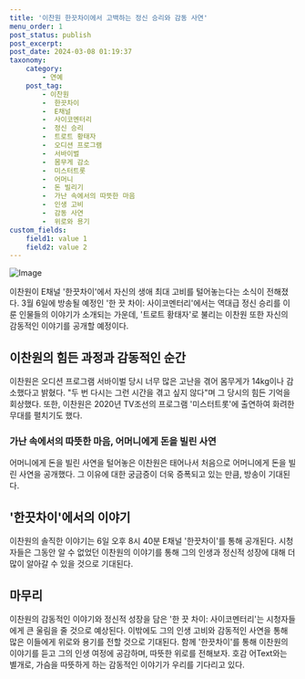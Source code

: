 ```yaml
---
title: '이찬원 한끗차이에서 고백하는 정신 승리와 감동 사연'
menu_order: 1
post_status: publish
post_excerpt: 
post_date: 2024-03-08 01:19:37
taxonomy:
    category:
        - 연예
    post_tag:
        - 이찬원
        -  한끗차이
        -  E채널
        -  사이코멘터리
        -  정신 승리
        -  트로트 황태자
        -  오디션 프로그램
        -  서바이벌
        -  몸무게 감소
        -  미스터트롯
        -  어머니
        -  돈 빌리기
        -  가난 속에서의 따뜻한 마음
        -  인생 고비
        -  감동 사연
        -  위로와 용기
custom_fields:
    field1: value 1
    field2: value 2
---
```


![Image](https://mimgnews.pstatic.net/image/609/2024/03/06/202403061056565710_1_20240306111302061.jpg?type=w540)

이찬원이 E채널 '한끗차이'에서 자신의 생애 최대 고비를 털어놓는다는 소식이 전해졌다. 3월 6일에 방송될 예정인 '한 끗 차이: 사이코멘터리'에서는 역대급 정신 승리를 이룬 인물들의 이야기가 소개되는 가운데, '트로트 황태자'로 불리는 이찬원 또한 자신의 감동적인 이야기를 공개할 예정이다.
## 이찬원의 힘든 과정과 감동적인 순간
이찬원은 오디션 프로그램 서바이벌 당시 너무 많은 고난을 겪어 몸무게가 14kg이나 감소했다고 밝혔다. "두 번 다시는 그런 시간을 겪고 싶지 않다"며 그 당시의 힘든 기억을 회상했다. 또한, 이찬원은 2020년 TV조선의 프로그램 '미스터트롯'에 출연하여 화려한 무대를 펼치기도 했다.
### 가난 속에서의 따뜻한 마음, 어머니에게 돈을 빌린 사연
어머니에게 돈을 빌린 사연을 털어놓은 이찬원은 태어나서 처음으로 어머니에게 돈을 빌린 사연을 공개했다. 그 이유에 대한 궁금증이 더욱 증폭되고 있는 만큼, 방송이 기대된다.
## '한끗차이'에서의 이야기
이찬원의 솔직한 이야기는 6일 오후 8시 40분 E채널 '한끗차이'를 통해 공개된다. 시청자들은 그동안 알 수 없었던 이찬원의 이야기를 통해 그의 인생과 정신적 성장에 대해 더 많이 알아갈 수 있을 것으로 기대된다.
## 마무리
이찬원의 감동적인 이야기와 정신적 성장을 담은 '한 끗 차이: 사이코멘터리'는 시청자들에게 큰 울림을 줄 것으로 예상된다. 이밖에도 그의 인생 고비와 감동적인 사연을 통해 많은 이들에게 위로와 용기를 전할 것으로 기대된다. 함께 '한끗차이'를 통해 이찬원의 이야기를 듣고 그의 인생 여정에 공감하며, 따뜻한 위로를 전해보자. 호감 어Text와는 별개로, 가슴을 따뜻하게 하는 감동적인 이야기가 우리를 기다리고 있다.
